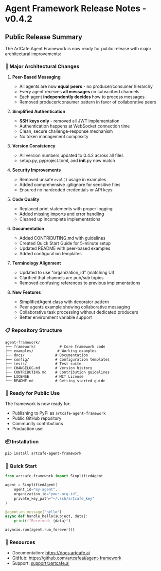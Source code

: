 # Agent Framework Release Notes - v0.4.2

## Public Release Summary

The ArtCafe Agent Framework is now ready for public release with major architectural improvements:

### 🎯 Major Architectural Changes

1. **Peer-Based Messaging**
   - All agents are now **equal peers** - no producer/consumer hierarchy
   - Every agent receives **all messages** on subscribed channels
   - Each agent **independently decides** how to process messages
   - Removed producer/consumer pattern in favor of collaborative peers

2. **Simplified Authentication**
   - **SSH keys only** - removed all JWT implementation
   - Authentication happens at WebSocket connection time
   - Clean, secure challenge-response mechanism
   - No token management complexity

3. **Version Consistency**
   - All version numbers updated to 0.4.2 across all files
   - setup.py, pyproject.toml, and __init__.py now match

4. **Security Improvements**
   - Removed unsafe `eval()` usage in examples
   - Added comprehensive .gitignore for sensitive files
   - Ensured no hardcoded credentials or API keys

5. **Code Quality**
   - Replaced print statements with proper logging
   - Added missing imports and error handling
   - Cleaned up incomplete implementations

6. **Documentation**
   - Added CONTRIBUTING.md with guidelines
   - Created Quick Start Guide for 5-minute setup
   - Updated README with peer-based examples
   - Added configuration templates

7. **Terminology Alignment**
   - Updated to use "organization_id" (matching UI)
   - Clarified that channels are pub/sub topics
   - Removed confusing references to previous implementations

8. **New Features**
   - SimplifiedAgent class with decorator pattern
   - Peer agents example showing collaborative messaging
   - Collaborative task processing without dedicated producers
   - Better environment variable support

### 📋 Repository Structure

```
agent-framework/
├── framework/           # Core framework code
├── examples/           # Working examples
├── docs/              # Documentation
├── config/            # Configuration templates
├── tests/             # Test suite
├── CHANGELOG.md       # Version history
├── CONTRIBUTING.md    # Contribution guidelines
├── LICENSE            # MIT License
└── README.md          # Getting started guide
```

### 🚀 Ready for Public Use

The framework is now ready for:
- Publishing to PyPI as `artcafe-agent-framework`
- Public GitHub repository
- Community contributions
- Production use

### 📦 Installation

```bash
pip install artcafe-agent-framework
```

### 🔧 Quick Start

```python
from artcafe.framework import SimplifiedAgent

agent = SimplifiedAgent(
    agent_id="my-agent",
    organization_id="your-org-id",
    private_key_path="~/.ssh/artcafe_key"
)

@agent.on_message("hello")
async def handle_hello(subject, data):
    print(f"Received: {data}")

asyncio.run(agent.run_forever())
```

### 🔗 Resources

- Documentation: https://docs.artcafe.ai
- GitHub: https://github.com/artcafeai/agent-framework
- Support: support@artcafe.ai